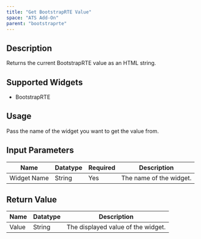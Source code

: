 ```yaml
---
title: "Get BootstrapRTE Value"
space: "ATS Add-On" 
parent: "bootstraprte"
---
```


## Description
Returns the current BootstrapRTE value as an HTML string.

## Supported Widgets
+ BootstrapRTE

## Usage
Pass the name of the widget you want to get the value from.

## Input Parameters



Name | Datatype | Required | Description
---- | -------- | ------- |---------------
Widget Name | String | Yes | The name of the widget.

## Return Value

Name | Datatype | Description
---- | --------- | ---------------
Value | String | The displayed value of the widget.
